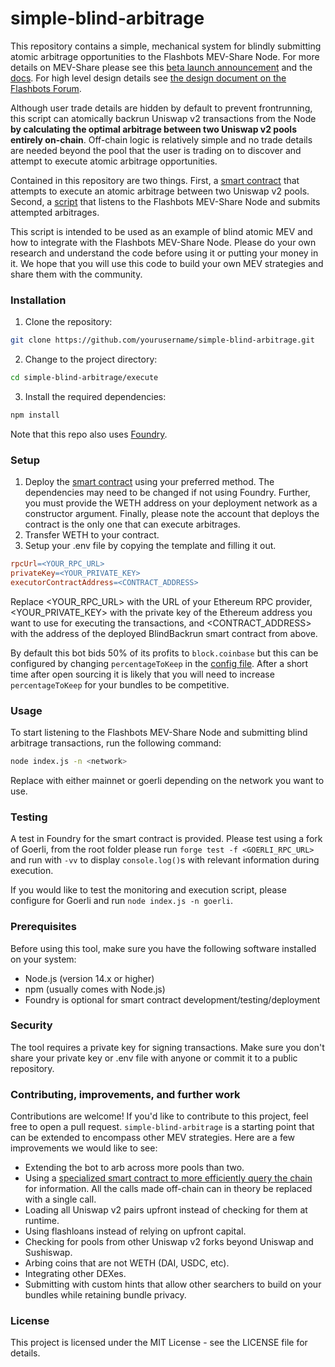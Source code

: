 # simple-blind-arbitrage
This repository contains a simple, mechanical system for blindly submitting atomic arbitrage opportunities to the Flashbots MEV-Share Node. For more details on MEV-Share please see this [beta launch announcement](https://collective.flashbots.net/t/announcing-mev-share-beta/1650) and the [docs](https://docs.flashbots.net/flashbots-mev-share/overview). For high level design details see [the design document on the Flashbots Forum](https://collective.flashbots.net/t/mev-share-programmably-private-orderflow-to-share-mev-with-users/1264).

Although user trade details are hidden by default to prevent frontrunning, this script can atomically backrun Uniswap v2 transactions from the Node **by calculating the optimal arbitrage between two Uniswap v2 pools entirely on-chain**. Off-chain logic is relatively simple and no trade details are needed beyond the pool that the user is trading on to discover and attempt to execute atomic arbitrage opportunities.

Contained in this repository are two things. First, a [smart contract](/src/blindBackrun.sol) that attempts to execute an atomic arbitrage between two Uniswap v2 pools. Second, a [script](/execute/index.js) that listens to the Flashbots MEV-Share Node and submits attempted arbitrages.

This script is intended to be used as an example of blind atomic MEV and how to integrate with the Flashbots MEV-Share Node. Please do your own research and understand the code before using it or putting your money in it. We hope that you will use this code to build your own MEV strategies and share them with the community.

### Installation

1. Clone the repository:
```bash
git clone https://github.com/yourusername/simple-blind-arbitrage.git
```

2. Change to the project directory:
```bash
cd simple-blind-arbitrage/execute
```

3. Install the required dependencies:
```bash
npm install
```

Note that this repo also uses [Foundry](https://github.com/foundry-rs/foundry).

### Setup
1. Deploy the [smart contract](/src/blindBackrun.sol) using your preferred method. The dependencies may need to be changed if not using Foundry. Further, you must provide the WETH address on your deployment network as a constructor argument. Finally, please note the account that deploys the contract is the only one that can execute arbitrages.
2. Transfer WETH to your contract.
3. Setup your .env file by copying the template and filling it out. 

```makefile
rpcUrl=<YOUR_RPC_URL>
privateKey=<YOUR_PRIVATE_KEY>
executorContractAddress=<CONTRACT_ADDRESS>
```
Replace <YOUR_RPC_URL> with the URL of your Ethereum RPC provider, <YOUR_PRIVATE_KEY> with the private key of the Ethereum address you want to use for executing the transactions, and <CONTRACT_ADDRESS> with the address of the deployed BlindBackrun smart contract from above.

By default this bot bids 50% of its profits to `block.coinbase` but this can be configured by changing `percentageToKeep` in the [config file](./execute/utils/config.json). After a short time after open sourcing it is likely that you will need to increase `percentageToKeep` for your bundles to be competitive.

### Usage
To start listening to the Flashbots MEV-Share Node and submitting blind arbitrage transactions, run the following command:
```bash
node index.js -n <network>
```
Replace <network> with either mainnet or goerli depending on the network you want to use. 

### Testing
A test in Foundry for the smart contract is provided. Please test using a fork of Goerli, from the root folder please run `forge test -f <GOERLI_RPC_URL>` and run with `-vv` to display `console.log()`s with relevant information during execution.

If you would like to test the monitoring and execution script, please configure for Goerli and run `node index.js -n goerli`.

### Prerequisites
Before using this tool, make sure you have the following software installed on your system:

* Node.js (version 14.x or higher)
* npm (usually comes with Node.js)
* Foundry is optional for smart contract development/testing/deployment

### Security
The tool requires a private key for signing transactions. Make sure you don't share your private key or .env file with anyone or commit it to a public repository.

### Contributing, improvements, and further work
Contributions are welcome! If you'd like to contribute to this project, feel free to open a pull request. `simple-blind-arbitrage` is a starting point that can be extended to encompass other MEV strategies. Here are a few improvements we would like to see:
- Extending the bot to arb across more pools than two.
- Using a [specialized smart contract to more efficiently query the chain](https://github.com/flashbots/simple-arbitrage/blob/master/contracts/UniswapFlashQuery.sol) for information. All the calls made off-chain can in theory be replaced with a single call.
- Loading all Uniswap v2 pairs upfront instead of checking for them at runtime.
- Using flashloans instead of relying on upfront capital.
- Checking for pools from other Uniswap v2 forks beyond Uniswap and Sushiswap.
- Arbing coins that are not WETH (DAI, USDC, etc).
- Integrating other DEXes.
- Submitting with custom hints that allow other searchers to build on your bundles while retaining bundle privacy.

### License
This project is licensed under the MIT License - see the LICENSE file for details.
